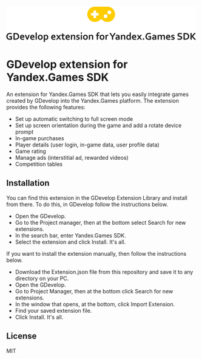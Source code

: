 [![Yandex Games SDK GDevelop Extension Logo](cover.png)](https://github.com/achubutkin/yandex-games-sdk-gdevelop-extension)

# GDevelop extension for Yandex.Games SDK
An extension for Yandex.Games SDK that lets you easily integrate games created by GDevelop into the Yandex.Games platform. The extension provides the following features:

* Set up automatic switching to full screen mode
* Set up screen orientation during the game and add a rotate device prompt
* In-game purchases
* Player details (user login, in-game data, user profile data)
* Game rating
* Manage ads (interstitial ad, rewarded videos)
* Competition tables 

## Installation
You can find this extension in the GDevelop Extension Library and install from there. To do this, in GDevelop follow the instructions below.

* Open the GDevelop.
* Go to the Project manager, then at the bottom select Search for new extensions.
* In the search bar, enter Yandex.Games SDK. 
* Select the extension and click Install. It's all.

If you want to install the extension manually, then follow the instructions below.

* Download the Extension.json file from this repository and save it to any directory on your PC.
* Open the GDevelop.
* Go to Project Manager, then at the bottom click Search for new extensions.
* In the window that opens, at the bottom, click Import Extension.
* Find your saved extension file.
* Click Install. It's all.

## License

MIT
